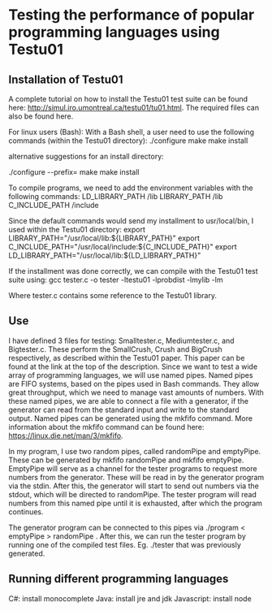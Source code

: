 # Testing the performance of popular programming languages using Testu01
## Installation of Testu01
A complete tutorial on how to install the Testu01 test suite can be found here: http://simul.iro.umontreal.ca/testu01/tu01.html.
The required files can also be found here. 

For linux users (Bash):
With a Bash shell, a user need to use the following commands (within the Testu01 directory):
./configure
make
make install

alternative suggestions for an install directory:

./configure --prefix=<install directory>
make
make install

To compile programs, we need to add the environment variables with the following commands:
LD_LIBRARY_PATH    <install directory>/lib
LIBRARY_PATH       <install directory>/lib
C_INCLUDE_PATH     <install directory>/include

Since the default commands would send my installment to usr/local/bin, I used within the Testu01 directory:
export LIBRARY_PATH="/usr/local/lib:${LIBRARY_PATH}"
export C_INCLUDE_PATH="/usr/local/include:${C_INCLUDE_PATH}"
export LD_LIBRARY_PATH="/usr/local/lib:${LD_LIBRARY_PATH}"

If the installment was done correctly, we can compile with the Testu01 test suite using:
gcc tester.c -o tester -ltestu01 -lprobdist -lmylib -lm

Where tester.c contains some reference to the Testu01 library.

## Use 
I have defined 3 files for testing: Smalltester.c, Mediumtester.c, and Bigtester.c. These perform the SmallCrush, Crush and BigCrush respectively, as described within the Testu01 paper. This paper can be found at the link at the top of the description. Since we want to test a wide array of programming languages, we will use named pipes. Named pipes are FIFO systems, based on the pipes used in Bash commands. They allow great throughput, which we need to manage vast amounts of numbers. With these named pipes, we are able to connect a file with a generator, if the generator can read from the standard input and write to the standard output. Named pipes can be generated using the mkfifo command. More information about the mkfifo command can be found here: https://linux.die.net/man/3/mkfifo. 

In my program, I use two random pipes, called randomPipe and emptyPipe. These can be generated by mkfifo randomPipe and mkfifo emptyPipe. EmptyPipe will serve as a channel for the tester programs to request more numbers from the generator. These will be read in by the generator program via the stdin. After this, the generator will start to send out numbers via the stdout, which will be directed to randomPipe. The tester program will read numbers from this named pipe until it is exhausted, after which the program continues. 

The generator program can be connected to this pipes via ./program < emptyPipe > randomPipe . After this, we can run the tester program by running one of the compiled test files. Eg. ./tester that was previously generated.

## Running different programming languages

C#: install monocomplete
Java: install jre and jdk
Javascript: install node
